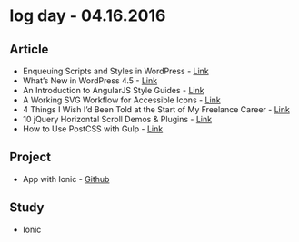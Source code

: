 # log day - 04.16.2016

## Article 

- Enqueuing Scripts and Styles in WordPress - [Link](http://www.sitepoint.com/enqueuing-scripts-styles-wordpress/)
- What’s New in WordPress 4.5 - [Link](http://www.sitepoint.com/whats-new-wordpress-4-5/)
- An Introduction to AngularJS Style Guides - [Link](http://www.sitepoint.com/introduction-angularjs-style-guides/)
- A Working SVG Workflow for Accessible Icons - [Link](http://www.sitepoint.com/a-working-svg-workflow-for-accessible-icons/)
- 4 Things I Wish I’d Been Told at the Start of My Freelance Career - [Link](http://www.sitepoint.com/4-things-i-wish-id-been-told-at-the-start-of-my-freelance-career/)
- 10 jQuery Horizontal Scroll Demos & Plugins - [Link](http://www.sitepoint.com/10-jquery-horizontal-scroll-demos-plugins/)
- How to Use PostCSS with Gulp - [Link](http://www.sitepoint.com/how-to-use-postcss-with-gulp/)


## Project

- App with Ionic - [Github](https://github.com/headquarters-solutions/app-descco)


## Study

- Ionic
